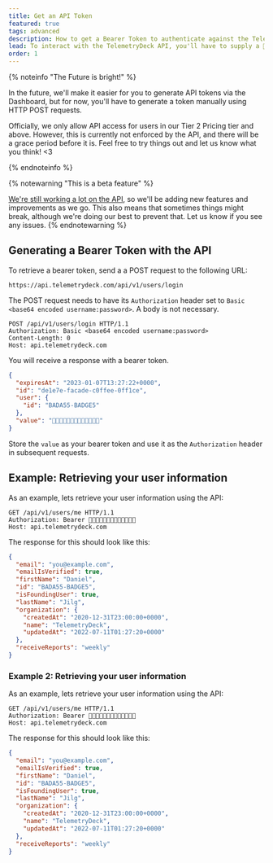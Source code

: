```yaml
---
title: Get an API Token
featured: true
tags: advanced
description: How to get a Bearer Token to authenticate against the TelemetryDeck API
lead: To interact with the TelemetryDeck API, you'll have to supply a 🐻 bearer token with each request that authenticates you with the API servers. Treat the bearer token as a secret, and store it as safely as a password.
order: 1
---
```


{% noteinfo "The Future is bright!" %}

In the future, we'll make it easier for you to generate API tokens via the Dashboard, but for now, you'll have to generate a token manually using HTTP POST requests.

Officially, we only allow API access for users in our Tier 2 Pricing tier and above. However, this is currently not enforced by the API, and there will be a grace period before it is. Feel free to try things out and let us know what you think! <3

{% endnoteinfo %}

{% notewarning "This is a beta feature" %}

[We're still working a lot on the API](https://api.telemetrydeck.com), so we'll be adding new features and improvements as we go. This also means that sometimes things might break, although we're doing our best to prevent that. Let us know if you see any issues.
{% endnotewarning %}

## Generating a Bearer Token with the API

To retrieve a bearer token, send a a POST request to the following URL:

`https://api.telemetrydeck.com/api/v1/users/login`

The POST request needs to have its `Authorization` header set to `Basic <base64 encoded username:password>`. A body is not necessary.

```text
POST /api/v1/users/login HTTP/1.1
Authorization: Basic <base64 encoded username:password>
Content-Length: 0
Host: api.telemetrydeck.com
```

You will receive a response with a bearer token.

```json
{
  "expiresAt": "2023-01-07T13:27:22+0000",
  "id": "de1e7e-facade-c0ffee-0ff1ce",
  "user": {
    "id": "BADA55-BADGE5"
  },
  "value": "🐻🐻🐻🐻🐻🐻🐻🐻🐻🐻🐻🐻🐻"
}
```

Store the `value` as your bearer token and use it as the `Authorization` header in subsequent requests.

## Example: Retrieving your user information

As an example, lets retrieve your user information using the API:

```text
GET /api/v1/users/me HTTP/1.1
Authorization: Bearer 🐻🐻🐻🐻🐻🐻🐻🐻🐻🐻🐻🐻🐻
Host: api.telemetrydeck.com
```

The response for this should look like this:

```json
{
  "email": "you@example.com",
  "emailIsVerified": true,
  "firstName": "Daniel",
  "id": "BADA55-BADGE5",
  "isFoundingUser": true,
  "lastName": "Jilg",
  "organization": {
    "createdAt": "2020-12-31T23:00:00+0000",
    "name": "TelemetryDeck",
    "updatedAt": "2022-07-11T01:27:20+0000"
  },
  "receiveReports": "weekly"
}
```

### Example 2: Retrieving your user information

As an example, lets retrieve your user information using the API:

```text
GET /api/v1/users/me HTTP/1.1
Authorization: Bearer 🐻🐻🐻🐻🐻🐻🐻🐻🐻🐻🐻🐻🐻
Host: api.telemetrydeck.com
```

The response for this should look like this:

```json
{
  "email": "you@example.com",
  "emailIsVerified": true,
  "firstName": "Daniel",
  "id": "BADA55-BADGE5",
  "isFoundingUser": true,
  "lastName": "Jilg",
  "organization": {
    "createdAt": "2020-12-31T23:00:00+0000",
    "name": "TelemetryDeck",
    "updatedAt": "2022-07-11T01:27:20+0000"
  },
  "receiveReports": "weekly"
}
```

